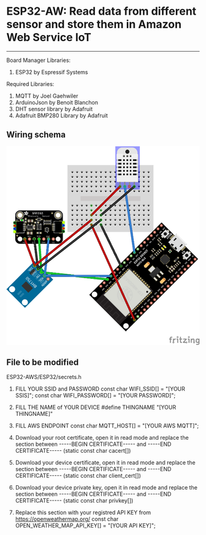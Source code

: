 # ESP32-AW: Read data from different sensor and store them in Amazon Web Service IoT
***
Board Manager Libraries:
1. ESP32 by Espressif Systems

Required Libraries:
1. MQTT by Joel Gaehwiler
2. ArduinoJson by Benoit Blanchon
3. DHT sensor library by Adafruit
4. Adafruit BMP280 Library by Adafruit

## Wiring schema
![image description](Wiring/Weather_station_wiring.png)

## File to be modified

ESP32-AWS/ESP32/secrets.h

1. FILL YOUR SSID and PASSWORD
const char WIFI_SSID[] = "[YOUR SSIS]";
const char WIFI_PASSWORD[] = "[YOUR PASSWORD]";

2. FILL THE NAME of YOUR DEVICE
#define THINGNAME "[YOUR THINGNAME]" 

3. FILL AWS ENDPOINT
const char MQTT_HOST[] = "[YOUR AWS MQTT]";

4. Download your root certificate, open it in read mode and replace the section between -----BEGIN CERTIFICATE----- and -----END CERTIFICATE----- (static const char cacert[])

5. Download your device certificate, open it in read mode and replace the section between -----BEGIN CERTIFICATE----- and -----END CERTIFICATE----- (static const char client_cert[])

6. Download your device private key, open it in read mode and replace the section between -----BEGIN CERTIFICATE----- and -----END CERTIFICATE----- (static const char privkey[])

7. Replace this section with your registred API KEY from https://openweathermap.org/
const char OPEN_WEATHER_MAP_API_KEY[] = "[YOUR API KEY]"; 

